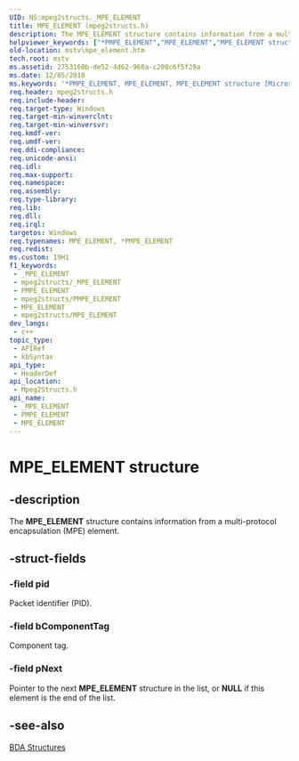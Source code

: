 ```yaml
---
UID: NS:mpeg2structs._MPE_ELEMENT
title: MPE_ELEMENT (mpeg2structs.h)
description: The MPE_ELEMENT structure contains information from a multi-protocol encapsulation (MPE) element.
helpviewer_keywords: ["*PMPE_ELEMENT","MPE_ELEMENT","MPE_ELEMENT structure [Microsoft TV Technologies]","PMPE_ELEMENT","PMPE_ELEMENT structure pointer [Microsoft TV Technologies]","mpeg2structs/MPE_ELEMENT","mpeg2structs/PMPE_ELEMENT","mstv.mpe_element"]
old-location: mstv\mpe_element.htm
tech.root: mstv
ms.assetid: 2753160b-de52-4d62-960a-c200c6f5f29a
ms.date: 12/05/2018
ms.keywords: '*PMPE_ELEMENT, MPE_ELEMENT, MPE_ELEMENT structure [Microsoft TV Technologies], PMPE_ELEMENT, PMPE_ELEMENT structure pointer [Microsoft TV Technologies], mpeg2structs/MPE_ELEMENT, mpeg2structs/PMPE_ELEMENT, mstv.mpe_element'
req.header: mpeg2structs.h
req.include-header: 
req.target-type: Windows
req.target-min-winverclnt: 
req.target-min-winversvr: 
req.kmdf-ver: 
req.umdf-ver: 
req.ddi-compliance: 
req.unicode-ansi: 
req.idl: 
req.max-support: 
req.namespace: 
req.assembly: 
req.type-library: 
req.lib: 
req.dll: 
req.irql: 
targetos: Windows
req.typenames: MPE_ELEMENT, *PMPE_ELEMENT
req.redist: 
ms.custom: 19H1
f1_keywords:
 - _MPE_ELEMENT
 - mpeg2structs/_MPE_ELEMENT
 - PMPE_ELEMENT
 - mpeg2structs/PMPE_ELEMENT
 - MPE_ELEMENT
 - mpeg2structs/MPE_ELEMENT
dev_langs:
 - c++
topic_type:
 - APIRef
 - kbSyntax
api_type:
 - HeaderDef
api_location:
 - Mpeg2Structs.h
api_name:
 - _MPE_ELEMENT
 - PMPE_ELEMENT
 - MPE_ELEMENT
---
```


# MPE_ELEMENT structure


## -description

The <b>MPE_ELEMENT</b> structure contains information from a multi-protocol encapsulation (MPE) element.

## -struct-fields

### -field pid

Packet identifier (PID).

### -field bComponentTag

Component tag.

### -field pNext

Pointer to the next <b>MPE_ELEMENT</b> structure in the list, or <b>NULL</b> if this element is the end of the list.

## -see-also

<a href="/previous-versions/windows/desktop/mstv/bda-structures">BDA Structures</a>

